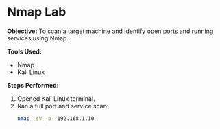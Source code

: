 # Nmap Lab

**Objective:** To scan a target machine and identify open ports and running services using Nmap.  

**Tools Used:**  
- Nmap  
- Kali Linux  

**Steps Performed:**  
1. Opened Kali Linux terminal.  
2. Ran a full port and service scan:  
   ```bash
   nmap -sV -p- 192.168.1.10
